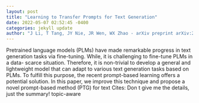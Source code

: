 ```yaml
--- 
layout: post 
title: "Learning to Transfer Prompts for Text Generation" 
date: 2022-05-07 02:52:45 -0400 
categories: jekyll update 
author: "J Li, T Tang, JY Nie, JR Wen, WX Zhao - arXiv preprint arXiv:2205.01543, 2022" 
--- 
```

Pretrained language models (PLMs) have made remarkable progress in text generation tasks via fine-tuning. While, it is challenging to fine-tune PLMs in a data- scarce situation. Therefore, it is non-trivial to develop a general and lightweight model that can adapt to various text generation tasks based on PLMs. To fulfill this purpose, the recent prompt-based learning offers a potential solution. In this paper, we improve this technique and propose a novel prompt-based method (PTG) for text Cites: Don t give me the details, just the summary! topic-aware